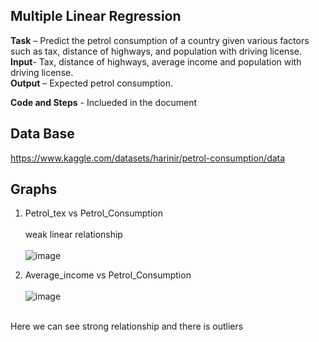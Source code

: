 ## Multiple Linear Regression ##
**Task** – Predict the petrol consumption of a country given various factors such as tax, distance of highways, and population with driving license.<br>
**Input**- Tax, distance of highways, average income and population with driving license. <br>
**Output** – Expected petrol consumption.  <br>

**Code and Steps** - Inclueded in the document

## Data Base ##
https://www.kaggle.com/datasets/harinir/petrol-consumption/data

## Graphs ##

1. Petrol_tex vs Petrol_Consumption<br><br>
weak linear relationship<br><br>
![image](https://github.com/778569/Petrol-consumption-of-Vehicle---Multiple-Linear-Regression/assets/52319671/89dde71d-ad32-4889-b19b-76f2c8e06786)

2. Average_income vs Petrol_Consumption <br><br>
![image](https://github.com/778569/Petrol-consumption-of-Vehicle---Multiple-Linear-Regression/assets/52319671/1e188f42-13e8-48f2-b202-5b04fd6bc13f)<br><br>

Here we can see strong relationship and there is outliers
